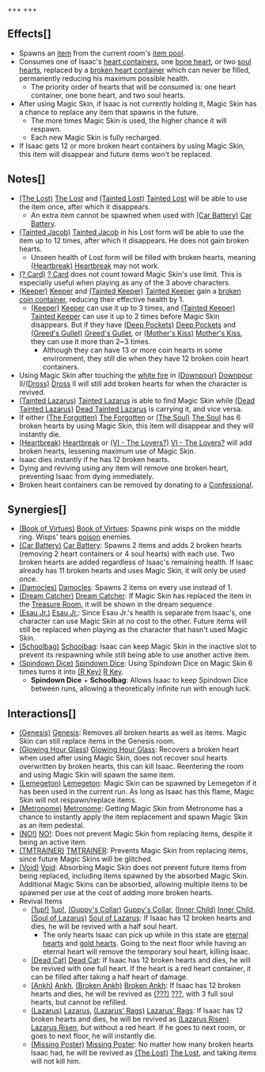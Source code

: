 +++
+++

Effects[]
---------


* Spawns an [item](/wiki/Item "Item") from the current room's [item pool](/wiki/Item_pool "Item pool").
* Consumes one of Isaac's [heart containers](/wiki/Health#Red_Heart_Containers "Health"), one [bone heart](/wiki/Health#Bone_Hearts "Health"), or two [soul hearts](/wiki/Health#Soul_Hearts "Health"), replaced by a [broken heart container](/wiki/Health#Broken_Hearts "Health") which can never be filled, permanently reducing his maximum possible health.
	+ The priority order of hearts that will be consumed is: one heart container, one bone heart, and two soul hearts.
* After using Magic Skin, if Isaac is not currently holding it, Magic Skin has a chance to replace any item that spawns in the future.
	+ The more times Magic Skin is used, the higher chance it will respawn.
	+ Each new Magic Skin is fully recharged.
* If Isaac gets 12 or more broken heart containers by using Magic Skin, this item will disappear and future items won't be replaced.


Notes[]
-------


* [(The Lost)](/wiki/The_Lost "The Lost") [The Lost](/wiki/The_Lost "The Lost") and  [(Tainted Lost)](/wiki/Tainted_Lost "Tainted Lost") [Tainted Lost](/wiki/Tainted_Lost "Tainted Lost") will be able to use the item once, after which it disappears.
	+ An extra item cannot be spawned when used with [(Car Battery)](/wiki/Car_Battery "Car Battery") [Car Battery](/wiki/Car_Battery "Car Battery").
* [(Tainted Jacob)](/wiki/Tainted_Jacob "Tainted Jacob") [Tainted Jacob](/wiki/Tainted_Jacob "Tainted Jacob") in his Lost form will be able to use the item up to 12 times, after which it disappears. He does not gain broken hearts.
	+ Unseen health of Lost form will be filled with broken hearts, meaning [(Heartbreak)](/wiki/Heartbreak "Heartbreak") [Heartbreak](/wiki/Heartbreak "Heartbreak") may not work.
* [(? Card)](/wiki/%3F_Card "? Card") [? Card](/wiki/%3F_Card "? Card") does not count toward Magic Skin's use limit. This is especially useful when playing as any of the 3 above characters.
* [(Keeper)](/wiki/Keeper "Keeper") [Keeper](/wiki/Keeper "Keeper") and  [(Tainted Keeper)](/wiki/Tainted_Keeper "Tainted Keeper") [Tainted Keeper](/wiki/Tainted_Keeper "Tainted Keeper") gain a [broken coin container](/wiki/Health#Coin_Hearts "Health"), reducing their effective health by 1.
	+ [(Keeper)](/wiki/Keeper "Keeper") [Keeper](/wiki/Keeper "Keeper") can use it up to 3 times, and  [(Tainted Keeper)](/wiki/Tainted_Keeper "Tainted Keeper") [Tainted Keeper](/wiki/Tainted_Keeper "Tainted Keeper") can use it up to 2 times before Magic Skin disappears. But if they have [(Deep Pockets)](/wiki/Deep_Pockets "Deep Pockets") [Deep Pockets](/wiki/Deep_Pockets "Deep Pockets") and [(Greed's Gullet)](/wiki/Greed%27s_Gullet "Greed's Gullet") [Greed's Gullet](/wiki/Greed%27s_Gullet "Greed's Gullet"), or [(Mother's Kiss)](/wiki/Mother%27s_Kiss "Mother's Kiss") [Mother's Kiss](/wiki/Mother%27s_Kiss "Mother's Kiss"), they can use it more than 2~3 times.
		- Although they can have 13 or more coin hearts in some environment, they still die when they have 12 broken coin heart containers.
* Using Magic Skin after touching the [white fire](/wiki/White_Fire_Place "White Fire Place") in [(Downpour)](/wiki/Downpour "Downpour") [Downpour](/wiki/Downpour "Downpour") II/[(Dross)](/wiki/Dross "Dross") [Dross](/wiki/Dross "Dross") II will still add broken hearts for when the character is revived.
* [(Tainted Lazarus)](/wiki/Tainted_Lazarus "Tainted Lazarus") [Tainted Lazarus](/wiki/Tainted_Lazarus "Tainted Lazarus") is able to find Magic Skin while  [(Dead Tainted Lazarus)](/wiki/Dead_Tainted_Lazarus "Dead Tainted Lazarus") [Dead Tainted Lazarus](/wiki/Dead_Tainted_Lazarus "Dead Tainted Lazarus") is carrying it, and vice versa.
* If either  [(The Forgotten)](/wiki/The_Forgotten "The Forgotten") [The Forgotten](/wiki/The_Forgotten "The Forgotten") or  [(The Soul)](/wiki/The_Soul_(Character) "The Soul") [The Soul](/wiki/The_Soul_(Character) "The Soul (Character)") has 6 broken hearts by using Magic Skin, this item will disappear and they will instantly die.
* [(Heartbreak)](/wiki/Heartbreak "Heartbreak") [Heartbreak](/wiki/Heartbreak "Heartbreak") or [(VI - The Lovers?)](/wiki/Cards_and_Runes "VI - The Lovers?") [VI - The Lovers?](/wiki/Cards_and_Runes "Cards and Runes") will add broken hearts, lessening maximum use of Magic Skin.
* Isaac dies instantly if he has 12 broken hearts.
* Dying and reviving using any item will remove one broken heart, preventing Isaac from dying immediately.
* Broken heart containers can be removed by donating to a [Confessional](/wiki/Machines#Confessional "Machines").


Synergies[]
-----------


* [(Book of Virtues)](/wiki/Book_of_Virtues "Book of Virtues") [Book of Virtues](/wiki/Book_of_Virtues "Book of Virtues"): Spawns pink wisps on the middle ring. Wisps' tears [poison](/wiki/Status_Effects "Status Effects") enemies.
* [(Car Battery)](/wiki/Car_Battery "Car Battery") [Car Battery](/wiki/Car_Battery "Car Battery"): Spawns 2 items and adds 2 broken hearts (removing 2 heart containers or 4 soul hearts) with each use. Two broken hearts are added regardless of Isaac's remaining health. If Isaac already has 11 broken hearts and uses Magic Skin, it will only be used once.
* [(Damocles)](/wiki/Damocles "Damocles") [Damocles](/wiki/Damocles "Damocles"): Spawns 2 items on every use instead of 1.
* [(Dream Catcher)](/wiki/Dream_Catcher "Dream Catcher") [Dream Catcher](/wiki/Dream_Catcher "Dream Catcher"): If Magic Skin has replaced the item in the [Treasure Room](/wiki/Treasure_Room "Treasure Room"), it will be shown in the dream sequence.
* [(Esau Jr.)](/wiki/Esau_Jr. "Esau Jr.") [Esau Jr.](/wiki/Esau_Jr. "Esau Jr."): Since Esau Jr.'s health is separate from Isaac's, one character can use Magic Skin at no cost to the other. Future items will still be replaced when playing as the character that hasn't used Magic Skin.
* [(Schoolbag)](/wiki/Schoolbag "Schoolbag") [Schoolbag](/wiki/Schoolbag "Schoolbag"): Isaac can keep Magic Skin in the inactive slot to prevent its respawning while still being able to use another active item.
* [(Spindown Dice)](/wiki/Spindown_Dice "Spindown Dice") [Spindown Dice](/wiki/Spindown_Dice "Spindown Dice"): Using Spindown Dice on Magic Skin 6 times turns it into [(R Key)](/wiki/R_Key "R Key") [R Key](/wiki/R_Key "R Key").
	+ **Spindown Dice** + **Schoolbag**: Allows Isaac to keep Spindown Dice between runs, allowing a theoretically infinite run with enough luck.


Interactions[]
--------------


* [(Genesis)](/wiki/Genesis "Genesis") [Genesis](/wiki/Genesis "Genesis"): Removes all broken hearts as well as items. Magic Skin can still replace items in the Genesis room.
* [(Glowing Hour Glass)](/wiki/Glowing_Hour_Glass "Glowing Hour Glass") [Glowing Hour Glass](/wiki/Glowing_Hour_Glass "Glowing Hour Glass"): Recovers a broken heart when used after using Magic Skin, does not recover soul hearts overwritten by broken hearts, this can kill Isaac. Reentering the room and using Magic Skin will spawn the same item.
* [(Lemegeton)](/wiki/Lemegeton "Lemegeton") [Lemegeton](/wiki/Lemegeton "Lemegeton"): Magic Skin can be spawned by Lemegeton if it has been used in the current run. As long as Isaac has this flame, Magic Skin will not respawn/replace items.
* [(Metronome)](/wiki/Metronome "Metronome") [Metronome](/wiki/Metronome "Metronome"): Getting Magic Skin from Metronome has a chance to instantly apply the item replacement and spawn Magic Skin as an item pedestal.
* [(NO!)](/wiki/NO! "NO!") [NO!](/wiki/NO! "NO!"): Does not prevent Magic Skin from replacing items, despite it being an active item.
* [(TMTRAINER)](/wiki/TMTRAINER "TMTRAINER") [TMTRAINER](/wiki/TMTRAINER "TMTRAINER"): Prevents Magic Skin from replacing items, since future Magic Skins will be glitched.
* [(Void)](/wiki/Void "Void") [Void](/wiki/Void "Void"): Absorbing Magic Skin does not prevent future items from being replaced, including items spawned by the absorbed Magic Skin. Additional Magic Skins can be absorbed, allowing multiple items to be spawned per use at the cost of adding more broken hearts.
* Revival Items
	+ [(1up!)](/wiki/1up! "1up!") [1up!](/wiki/1up! "1up!"), [(Guppy's Collar)](/wiki/Guppy%27s_Collar "Guppy's Collar") [Guppy's Collar](/wiki/Guppy%27s_Collar "Guppy's Collar"), [(Inner Child)](/wiki/Inner_Child "Inner Child") [Inner Child](/wiki/Inner_Child "Inner Child"), [(Soul of Lazarus)](/wiki/Cards_and_Runes "Soul of Lazarus") [Soul of Lazarus](/wiki/Cards_and_Runes "Cards and Runes"): If Isaac has 12 broken hearts and dies, he will be revived with a half soul heart.
		- The only hearts Isaac can pick up while in this state are [eternal hearts](/wiki/Eternal_heart "Eternal heart") and [gold hearts](/wiki/Gold_heart "Gold heart"). Going to the next floor while having an eternal heart will remove the temporary soul heart, killing Isaac.
	+ [(Dead Cat)](/wiki/Dead_Cat "Dead Cat") [Dead Cat](/wiki/Dead_Cat "Dead Cat"): If Isaac has 12 broken hearts and dies, he will be revived with one full heart. If the heart is a red heart container, it can be filled after taking a half heart of damage.
	+ [(Ankh)](/wiki/Ankh "Ankh") [Ankh](/wiki/Ankh "Ankh"), [(Broken Ankh)](/wiki/Broken_Ankh "Broken Ankh") [Broken Ankh](/wiki/Broken_Ankh "Broken Ankh"): If Isaac has 12 broken hearts and dies, he will be revived as  [(???)](/wiki/%3F%3F%3F_(Character) "???") [???](/wiki/%3F%3F%3F_(Character) "??? (Character)"), with 3 full soul hearts, but cannot be refilled.
	+ [(Lazarus)](/wiki/Lazarus "Lazarus") [Lazarus](/wiki/Lazarus "Lazarus"), [(Lazarus' Rags)](/wiki/Lazarus%27_Rags "Lazarus' Rags") [Lazarus' Rags](/wiki/Lazarus%27_Rags "Lazarus' Rags"): If Isaac has 12 broken hearts and dies, he will be revived as  [(Lazarus Risen)](/wiki/Lazarus_Risen "Lazarus Risen") [Lazarus Risen](/wiki/Lazarus_Risen "Lazarus Risen"), but without a red heart. If he goes to next room, or goes to next floor, he will instantly die.
	+ [(Missing Poster)](/wiki/Missing_Poster "Missing Poster") [Missing Poster](/wiki/Missing_Poster "Missing Poster"): No matter how many broken hearts Isaac had, he will be revived as  [(The Lost)](/wiki/The_Lost "The Lost") [The Lost](/wiki/The_Lost "The Lost"), and taking items will not kill him.


